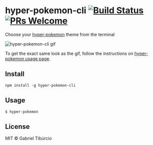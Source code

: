 # hyper-pokemon-cli [![Build Status](https://travis-ci.org/tibuurcio/hyper-pokemon-cli.svg?branch=master)](https://travis-ci.org/tibuurcio/hyper-pokemon-cli) [![PRs Welcome](https://img.shields.io/badge/PRs-welcome-brightgreen.svg)](http://makeapullrequest.com)

Choose your [hyper-pokemon](https://github.com/hyper-pokemon/hyper-pokemon) theme from the terminal

![hyper-pokemon-cli gif](https://media.giphy.com/media/l1K9Dzs2MS5i4rvpe/giphy.gif)

To get the exact same look as the gif, follow the instructions on [hyper-pokemon usage page](https://github.com/hyper-pokemon/hyper-pokemon#usage).

## Install
```
npm install -g hyper-pokemon-cli
```

## Usage
```
$ hyper-pokemon
```
## License
MIT © Gabriel Tibúrcio
